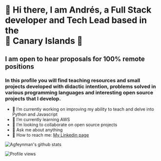 # 👋 Hi there, I am Andrés, a Full Stack developer and Tech Lead based in the <br/> :palm_tree: Canary Islands :palm_tree:

## I am open to hear proposals for 100% remote positions

### In this profile you will find teaching resources and small projects developed with didactic intention, problems solved in various programming languages ​​and interesting open source projects that I develop.

- 🔭 I’m currently working on improving my ability to teach and delve into Python and Javascript
- 🌱 I’m currently learning AWS
- 👯 I’m looking to collaborate on open source projects
- 💬 Ask me about anything
- :memo: How to reach me: [My Linkedin page](https://www.linkedin.com/in/andresgutierrezramirez/?locale=en_US)


![Agfeynman's github stats](https://github-readme-stats.vercel.app/api?username=agfeynman&&show_icons=true)

![Profile views](https://gpvc.arturio.dev/agfeynman)
